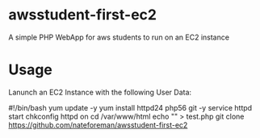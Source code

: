 # awsstudent-first-ec2
A simple PHP WebApp for aws students to run on an EC2 instance

# Usage
Lanunch an EC2 Instance with the following User Data:

#!/bin/bash
yum update -y
yum install httpd24 php56 git -y
service httpd start
chkconfig httpd on
cd /var/www/html
echo "<?php phpinfo();?>" > test.php
git clone https://github.com/nateforeman/awsstudent-first-ec2

